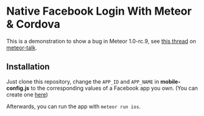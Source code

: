 # Native Facebook Login With Meteor & Cordova

This is a demonstration to show a bug in Meteor 1.0-rc.9, see [this thread](https://groups.google.com/forum/#!topic/meteor-talk/qkOIHqA-roI) on [meteor-talk](https://groups.google.com/forum/#!forum/meteor-talk).

## Installation

Just clone this repository, change the `APP_ID` and `APP_NAME` in **mobile-config.js** to
the corresponding values of a Facebook app you own. (You can create one
[here](https://developers.facebook.com/))

Afterwards, you can run the app with `meteor run ios`.
